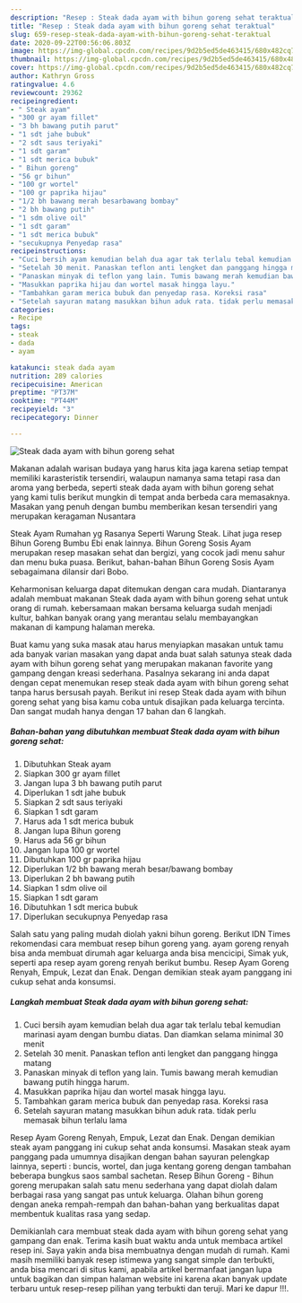 ```yaml
---
description: "Resep : Steak dada ayam with bihun goreng sehat teraktual"
title: "Resep : Steak dada ayam with bihun goreng sehat teraktual"
slug: 659-resep-steak-dada-ayam-with-bihun-goreng-sehat-teraktual
date: 2020-09-22T00:56:06.803Z
image: https://img-global.cpcdn.com/recipes/9d2b5ed5de463415/680x482cq70/steak-dada-ayam-with-bihun-goreng-sehat-foto-resep-utama.jpg
thumbnail: https://img-global.cpcdn.com/recipes/9d2b5ed5de463415/680x482cq70/steak-dada-ayam-with-bihun-goreng-sehat-foto-resep-utama.jpg
cover: https://img-global.cpcdn.com/recipes/9d2b5ed5de463415/680x482cq70/steak-dada-ayam-with-bihun-goreng-sehat-foto-resep-utama.jpg
author: Kathryn Gross
ratingvalue: 4.6
reviewcount: 29362
recipeingredient:
- " Steak ayam"
- "300 gr ayam fillet"
- "3 bh bawang putih parut"
- "1 sdt jahe bubuk"
- "2 sdt saus teriyaki"
- "1 sdt garam"
- "1 sdt merica bubuk"
- " Bihun goreng"
- "56 gr bihun"
- "100 gr wortel"
- "100 gr paprika hijau"
- "1/2 bh bawang merah besarbawang bombay"
- "2 bh bawang putih"
- "1 sdm olive oil"
- "1 sdt garam"
- "1 sdt merica bubuk"
- "secukupnya Penyedap rasa"
recipeinstructions:
- "Cuci bersih ayam kemudian belah dua agar tak terlalu tebal kemudian marinasi ayam dengan bumbu diatas. Dan diamkan selama minimal 30 menit"
- "Setelah 30 menit. Panaskan teflon anti lengket dan panggang hingga matang"
- "Panaskan minyak di teflon yang lain. Tumis bawang merah kemudian bawang putih hingga harum."
- "Masukkan paprika hijau dan wortel masak hingga layu."
- "Tambahkan garam merica bubuk dan penyedap rasa. Koreksi rasa"
- "Setelah sayuran matang masukkan bihun aduk rata. tidak perlu memasak bihun terlalu lama"
categories:
- Recipe
tags:
- steak
- dada
- ayam

katakunci: steak dada ayam 
nutrition: 289 calories
recipecuisine: American
preptime: "PT37M"
cooktime: "PT44M"
recipeyield: "3"
recipecategory: Dinner

---
```



![Steak dada ayam with bihun goreng sehat](https://img-global.cpcdn.com/recipes/9d2b5ed5de463415/680x482cq70/steak-dada-ayam-with-bihun-goreng-sehat-foto-resep-utama.jpg)

Makanan adalah warisan budaya yang harus kita jaga karena setiap tempat memiliki karasteristik tersendiri, walaupun namanya sama tetapi rasa dan aroma yang berbeda, seperti steak dada ayam with bihun goreng sehat yang kami tulis berikut mungkin di tempat anda berbeda cara memasaknya. Masakan yang penuh dengan bumbu memberikan kesan tersendiri yang merupakan keragaman Nusantara

Steak Ayam Rumahan yg Rasanya Seperti Warung Steak. Lihat juga resep Bihun Goreng Bumbu Ebi enak lainnya. Bihun Goreng Sosis Ayam merupakan resep masakan sehat dan bergizi, yang cocok jadi menu sahur dan menu buka puasa. Berikut, bahan-bahan Bihun Goreng Sosis Ayam sebagaimana dilansir dari Bobo.

Keharmonisan keluarga dapat ditemukan dengan cara mudah. Diantaranya adalah membuat makanan Steak dada ayam with bihun goreng sehat untuk orang di rumah. kebersamaan makan bersama keluarga sudah menjadi kultur, bahkan banyak orang yang merantau selalu membayangkan makanan di kampung halaman mereka.

Buat kamu yang suka masak atau harus menyiapkan masakan untuk tamu ada banyak varian masakan yang dapat anda buat salah satunya steak dada ayam with bihun goreng sehat yang merupakan makanan favorite yang gampang dengan kreasi sederhana. Pasalnya sekarang ini anda dapat dengan cepat menemukan resep steak dada ayam with bihun goreng sehat tanpa harus bersusah payah.
Berikut ini resep Steak dada ayam with bihun goreng sehat yang bisa kamu coba untuk disajikan pada keluarga tercinta. Dan sangat mudah hanya dengan 17 bahan dan 6 langkah.


<!--inarticleads1-->

##### Bahan-bahan yang dibutuhkan membuat Steak dada ayam with bihun goreng sehat:

1. Dibutuhkan  Steak ayam
1. Siapkan 300 gr ayam fillet
1. Jangan lupa 3 bh bawang putih parut
1. Diperlukan 1 sdt jahe bubuk
1. Siapkan 2 sdt saus teriyaki
1. Siapkan 1 sdt garam
1. Harus ada 1 sdt merica bubuk
1. Jangan lupa  Bihun goreng
1. Harus ada 56 gr bihun
1. Jangan lupa 100 gr wortel
1. Dibutuhkan 100 gr paprika hijau
1. Diperlukan 1/2 bh bawang merah besar/bawang bombay
1. Diperlukan 2 bh bawang putih
1. Siapkan 1 sdm olive oil
1. Siapkan 1 sdt garam
1. Dibutuhkan 1 sdt merica bubuk
1. Diperlukan secukupnya Penyedap rasa


Salah satu yang paling mudah diolah yakni bihun goreng. Berikut IDN Times rekomendasi cara membuat resep bihun goreng yang. ayam goreng renyah bisa anda membuat dirumah agar keluarga anda bisa mencicipi, Simak yuk, seperti apa resep ayam goreng renyah berikut bumbu. Resep Ayam Goreng Renyah, Empuk, Lezat dan Enak. Dengan demikian steak ayam panggang ini cukup sehat anda konsumsi. 

<!--inarticleads2-->

##### Langkah membuat  Steak dada ayam with bihun goreng sehat:

1. Cuci bersih ayam kemudian belah dua agar tak terlalu tebal kemudian marinasi ayam dengan bumbu diatas. Dan diamkan selama minimal 30 menit
1. Setelah 30 menit. Panaskan teflon anti lengket dan panggang hingga matang
1. Panaskan minyak di teflon yang lain. Tumis bawang merah kemudian bawang putih hingga harum.
1. Masukkan paprika hijau dan wortel masak hingga layu.
1. Tambahkan garam merica bubuk dan penyedap rasa. Koreksi rasa
1. Setelah sayuran matang masukkan bihun aduk rata. tidak perlu memasak bihun terlalu lama


Resep Ayam Goreng Renyah, Empuk, Lezat dan Enak. Dengan demikian steak ayam panggang ini cukup sehat anda konsumsi. Masakan steak ayam panggang pada umumnya disajikan dengan bahan sayuran pelengkap lainnya, seperti : buncis, wortel, dan juga kentang goreng dengan tambahan beberapa bungkus saos sambal sachetan. Resep Bihun Goreng - Bihun goreng merupakan salah satu menu sederhana yang dapat diolah dalam berbagai rasa yang sangat pas untuk keluarga. Olahan bihun goreng dengan aneka rempah-rempah dan bahan-bahan yang berkualitas dapat membentuk kualitas rasa yang sedap. 

Demikianlah cara membuat steak dada ayam with bihun goreng sehat yang gampang dan enak. Terima kasih buat waktu anda untuk membaca artikel resep ini. Saya yakin anda bisa membuatnya dengan mudah di rumah. Kami masih memiliki banyak resep istimewa yang sangat simple dan terbukti, anda bisa mencari di situs kami, apabila artikel bermanfaat jangan lupa untuk bagikan dan simpan halaman website ini karena akan banyak update terbaru untuk resep-resep pilihan yang terbukti dan teruji. Mari ke dapur !!!. 
